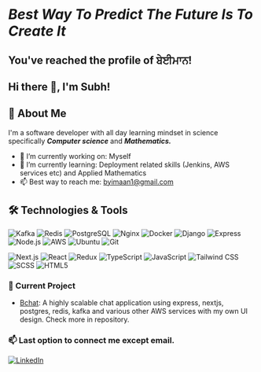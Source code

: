 # ***Best Way To Predict The Future Is To Create It***
## You've reached the profile of ਬੇਈਮਾਨ!
## Hi there 👋, I'm Subh!

## 🚀 About Me

I'm a software developer with all day learning mindset in science specifically ***Computer science*** and ***Mathematics.***

- 🔭 I’m currently working on: Myself
- 🌱 I’m currently learning: Deployment related skills (Jenkins, AWS services etc) and Applied Mathematics
- 📫 Best way to reach me: [byimaan1@gmail.com](mailto:byimaan1@gmail.com)

## 🛠️ Technologies & Tools

![Kafka](https://img.shields.io/badge/-Kafka-black?logo=apache-kafka)
![Redis](https://img.shields.io/badge/-Redis-black?logo=redis)
![PostgreSQL](https://img.shields.io/badge/-PostgreSQL-316192?logo=postgresql)
![Nginx](https://img.shields.io/badge/-Nginx-black?logo=nginx)
![Docker](https://img.shields.io/badge/-Docker-2496ED?logo=docker)
![Django](https://img.shields.io/badge/-Django-092E20?logo=django)
![Express](https://img.shields.io/badge/-Express-black?logo=express)
![Node.js](https://img.shields.io/badge/-Node.js-43853D?logo=node.js)
![AWS](https://img.shields.io/badge/-AWS-black?logo=amazon-aws)
![Ubuntu](https://img.shields.io/badge/-Ubuntu-E95420?logo=ubuntu)
![Git](https://img.shields.io/badge/-Git-F05032?logo=git)

![Next.js](https://img.shields.io/badge/-Next.js-black?logo=next.js)
![React](https://img.shields.io/badge/-React-black?logo=react)
![Redux](https://img.shields.io/badge/-Redux-764ABC?logo=redux)
![TypeScript](https://img.shields.io/badge/-TypeScript-007ACC?logo=typescript)
![JavaScript](https://img.shields.io/badge/-JavaScript-F7DF1E?logo=javascript)
![Tailwind CSS](https://img.shields.io/badge/-TailwindCSS-38B2AC?logo=tailwind-css)
![SCSS](https://img.shields.io/badge/-SCSS-CC6699?logo=sass)
![HTML5](https://img.shields.io/badge/-HTML5-E34F26?logo=html5)

### 🔧 Current Project
- [Bchat](https://github.com/SubhPB/Bchat): A highly scalable chat application using express, nextjs, postgres, redis, kafka and various other AWS services with my own UI design. Check more in repository.


### 📫 Last option to connect me except email.
[![LinkedIn](https://img.shields.io/badge/LinkedIn-blue?logo=linkedin)](https://www.linkedin.com/in/subh-byimaan-1260b82a8/)


